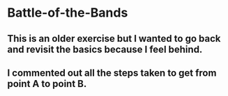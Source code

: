 # Battle-of-the-Bands
## This is an older exercise but I wanted to go back and revisit the basics because I feel behind.
## I commented out all the steps taken to get from point A to point B.
